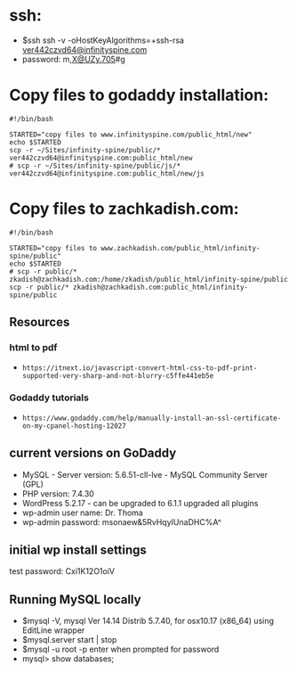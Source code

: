 # ssh:
- $ssh ssh -v -oHostKeyAlgorithms=+ssh-rsa ver442czvd64@infinityspine.com
- password: m,X@UZy.705#g

# Copy files to godaddy installation:
`````
#!/bin/bash

STARTED="copy files to www.infinityspine.com/public_html/new"
echo $STARTED 
scp -r ~/Sites/infinity-spine/public/* ver442czvd64@infinityspine.com:public_html/new
# scp -r ~/Sites/infinity-spine/public/js/* ver442czvd64@infinityspine.com:public_html/new/js
`````

# Copy files to zachkadish.com:
`````
#!/bin/bash

STARTED="copy files to www.zachkadish.com/public_html/infinity-spine/public"
echo $STARTED 
# scp -r public/* zkadish@zachkadish.com:/home/zkadish/public_html/infinity-spine/public
scp -r public/* zkadish@zachkadish.com:public_html/infinity-spine/public
`````

## Resources

### html to pdf

- `https://itnext.io/javascript-convert-html-css-to-pdf-print-supported-very-sharp-and-not-blurry-c5ffe441eb5e`

### Godaddy tutorials

- `https://www.godaddy.com/help/manually-install-an-ssl-certificate-on-my-cpanel-hosting-12027`

## current versions on GoDaddy

- MySQL - Server version: 5.6.51-cll-lve - MySQL Community Server (GPL)
- PHP version: 7.4.30
- WordPress 5.2.17 - can be upgraded to 6.1.1 upgraded all plugins
- wp-admin user name: Dr. Thoma
- wp-admin password: msonaew&5RvHqyIUnaDHC%A^

## initial wp install settings

test password: Cxi1K12O1oiV

## Running MySQL locally

- $mysql -V, mysql Ver 14.14 Distrib 5.7.40, for osx10.17 (x86_64) using  EditLine wrapper
- $mysql.server start | stop
- $mysql -u root -p enter when prompted for password
- mysql> show databases;
  